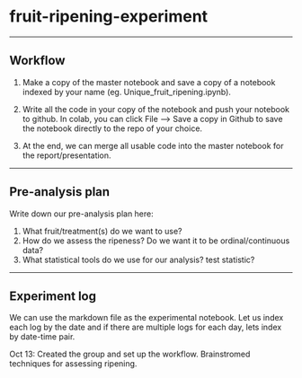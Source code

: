 # fruit-ripening-experiment

<hr>

## Workflow

1. Make a copy of the master notebook and save a copy of a notebook indexed by your name (eg. Unique_fruit_ripening.ipynb).

2. Write all the code in your copy of the notebook and push your notebook to github. In colab, you can click File --> Save a copy in Github to save the notebook directly to the repo of your choice. 

3. At the end, we can merge all usable code into the master notebook for the report/presentation.
<hr>

## Pre-analysis plan

Write down our pre-analysis plan here:
1. What fruit/treatment(s) do we want to use?
2. How do we assess the ripeness? Do we want it to be ordinal/continuous data?
3. What statistical tools do we use for our analysis? test statistic? 


<hr>

## Experiment log

We can use the markdown file as the experimental notebook. Let us index each log by the date and if there are multiple logs for each day, lets index by date-time pair. 


Oct 13: Created the group and set up the workflow. Brainstromed techniques for assessing ripening. 
